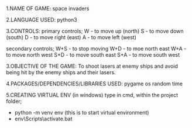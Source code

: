 1.NAME OF GAME:
space invaders

2.LANGUAGE USED:
python3

3.CONTROLS:
primary controls;
W - to move up (north)
S - to move down (south)
D - to move right (east)
A - to move left (west)

secondary controls;
W+S - to stop moving
W+D - to moe north east
W+A - to move north west
S+D - to move south east
S+A - to move south west

3.OBJECTIVE OF THE GAME:
To shoot lasers at enemy ships and avoid being hit by the enemy ships and their lasers.

4.PACKAGES/DEPENDENCIES/LIBRARIES USED:
pygame
os
random
time

5.CREATING VIRTUAL ENV (in windows)
type in cmd, within the project folder;
- python -m venv env (this is to start virtual environment)
- env\Scripts\activate.bat